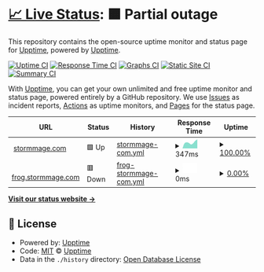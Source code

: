 # [📈 Live Status](https://stormmage.com): <!--live status--> **🟧 Partial outage**

This repository contains the open-source uptime monitor and status page for [Upptime](https://upptime.js.org), powered by [Upptime](https://github.com/upptime/upptime).

[![Uptime CI](https://github.com/tlees/upptime/workflows/Uptime%20CI/badge.svg)](https://github.com/tlees/upptime/actions?query=workflow%3A%22Uptime+CI%22)
[![Response Time CI](https://github.com/tlees/upptime/workflows/Response%20Time%20CI/badge.svg)](https://github.com/tlees/upptime/actions?query=workflow%3A%22Response+Time+CI%22)
[![Graphs CI](https://github.com/tlees/upptime/workflows/Graphs%20CI/badge.svg)](https://github.com/tlees/upptime/actions?query=workflow%3A%22Graphs+CI%22)
[![Static Site CI](https://github.com/tlees/upptime/workflows/Static%20Site%20CI/badge.svg)](https://github.com/tlees/upptime/actions?query=workflow%3A%22Static+Site+CI%22)
[![Summary CI](https://github.com/tlees/upptime/workflows/Summary%20CI/badge.svg)](https://github.com/tlees/upptime/actions?query=workflow%3A%22Summary+CI%22)

With [Upptime](https://upptime.js.org), you can get your own unlimited and free uptime monitor and status page, powered entirely by a GitHub repository. We use [Issues](https://github.com/upptime/upptime/issues) as incident reports, [Actions](https://github.com/tlees/upptime/actions) as uptime monitors, and [Pages](https://stormmage.com) for the status page.

<!--start: status pages-->
<!-- This summary is generated by Upptime (https://github.com/upptime/upptime) -->
<!-- Do not edit this manually, your changes will be overwritten -->
<!-- prettier-ignore -->
| URL | Status | History | Response Time | Uptime |
| --- | ------ | ------- | ------------- | ------ |
| <img alt="" src="https://icons.duckduckgo.com/ip3/stormmage.com.ico" height="13"> [stormmage.com](https://stormmage.com) | 🟩 Up | [stormmage-com.yml](https://github.com/tlees/upptime/commits/HEAD/history/stormmage-com.yml) | <details><summary><img alt="Response time graph" src="./graphs/stormmage-com/response-time-week.png" height="20"> 347ms</summary><br><a href="https://stormmage.com/history/stormmage-com"><img alt="Response time 716" src="https://img.shields.io/endpoint?url=https%3A%2F%2Fraw.githubusercontent.com%2Ftlees%2Fupptime%2FHEAD%2Fapi%2Fstormmage-com%2Fresponse-time.json"></a><br><a href="https://stormmage.com/history/stormmage-com"><img alt="24-hour response time 220" src="https://img.shields.io/endpoint?url=https%3A%2F%2Fraw.githubusercontent.com%2Ftlees%2Fupptime%2FHEAD%2Fapi%2Fstormmage-com%2Fresponse-time-day.json"></a><br><a href="https://stormmage.com/history/stormmage-com"><img alt="7-day response time 347" src="https://img.shields.io/endpoint?url=https%3A%2F%2Fraw.githubusercontent.com%2Ftlees%2Fupptime%2FHEAD%2Fapi%2Fstormmage-com%2Fresponse-time-week.json"></a><br><a href="https://stormmage.com/history/stormmage-com"><img alt="30-day response time 1206" src="https://img.shields.io/endpoint?url=https%3A%2F%2Fraw.githubusercontent.com%2Ftlees%2Fupptime%2FHEAD%2Fapi%2Fstormmage-com%2Fresponse-time-month.json"></a><br><a href="https://stormmage.com/history/stormmage-com"><img alt="1-year response time 716" src="https://img.shields.io/endpoint?url=https%3A%2F%2Fraw.githubusercontent.com%2Ftlees%2Fupptime%2FHEAD%2Fapi%2Fstormmage-com%2Fresponse-time-year.json"></a></details> | <details><summary><a href="https://stormmage.com/history/stormmage-com">100.00%</a></summary><a href="https://stormmage.com/history/stormmage-com"><img alt="All-time uptime 95.35%" src="https://img.shields.io/endpoint?url=https%3A%2F%2Fraw.githubusercontent.com%2Ftlees%2Fupptime%2FHEAD%2Fapi%2Fstormmage-com%2Fuptime.json"></a><br><a href="https://stormmage.com/history/stormmage-com"><img alt="24-hour uptime 100.00%" src="https://img.shields.io/endpoint?url=https%3A%2F%2Fraw.githubusercontent.com%2Ftlees%2Fupptime%2FHEAD%2Fapi%2Fstormmage-com%2Fuptime-day.json"></a><br><a href="https://stormmage.com/history/stormmage-com"><img alt="7-day uptime 100.00%" src="https://img.shields.io/endpoint?url=https%3A%2F%2Fraw.githubusercontent.com%2Ftlees%2Fupptime%2FHEAD%2Fapi%2Fstormmage-com%2Fuptime-week.json"></a><br><a href="https://stormmage.com/history/stormmage-com"><img alt="30-day uptime 99.73%" src="https://img.shields.io/endpoint?url=https%3A%2F%2Fraw.githubusercontent.com%2Ftlees%2Fupptime%2FHEAD%2Fapi%2Fstormmage-com%2Fuptime-month.json"></a><br><a href="https://stormmage.com/history/stormmage-com"><img alt="1-year uptime 95.35%" src="https://img.shields.io/endpoint?url=https%3A%2F%2Fraw.githubusercontent.com%2Ftlees%2Fupptime%2FHEAD%2Fapi%2Fstormmage-com%2Fuptime-year.json"></a></details>
| <img alt="" src="https://icons.duckduckgo.com/ip3/stormmage.com.ico" height="13"> [frog.stormmage.com](http://stormmage.com:8081) | 🟥 Down | [frog-stormmage-com.yml](https://github.com/tlees/upptime/commits/HEAD/history/frog-stormmage-com.yml) | <details><summary><img alt="Response time graph" src="./graphs/frog-stormmage-com/response-time-week.png" height="20"> 0ms</summary><br><a href="https://stormmage.com/history/frog-stormmage-com"><img alt="Response time 145" src="https://img.shields.io/endpoint?url=https%3A%2F%2Fraw.githubusercontent.com%2Ftlees%2Fupptime%2FHEAD%2Fapi%2Ffrog-stormmage-com%2Fresponse-time.json"></a><br><a href="https://stormmage.com/history/frog-stormmage-com"><img alt="24-hour response time 0" src="https://img.shields.io/endpoint?url=https%3A%2F%2Fraw.githubusercontent.com%2Ftlees%2Fupptime%2FHEAD%2Fapi%2Ffrog-stormmage-com%2Fresponse-time-day.json"></a><br><a href="https://stormmage.com/history/frog-stormmage-com"><img alt="7-day response time 0" src="https://img.shields.io/endpoint?url=https%3A%2F%2Fraw.githubusercontent.com%2Ftlees%2Fupptime%2FHEAD%2Fapi%2Ffrog-stormmage-com%2Fresponse-time-week.json"></a><br><a href="https://stormmage.com/history/frog-stormmage-com"><img alt="30-day response time 0" src="https://img.shields.io/endpoint?url=https%3A%2F%2Fraw.githubusercontent.com%2Ftlees%2Fupptime%2FHEAD%2Fapi%2Ffrog-stormmage-com%2Fresponse-time-month.json"></a><br><a href="https://stormmage.com/history/frog-stormmage-com"><img alt="1-year response time 145" src="https://img.shields.io/endpoint?url=https%3A%2F%2Fraw.githubusercontent.com%2Ftlees%2Fupptime%2FHEAD%2Fapi%2Ffrog-stormmage-com%2Fresponse-time-year.json"></a></details> | <details><summary><a href="https://stormmage.com/history/frog-stormmage-com">0.00%</a></summary><a href="https://stormmage.com/history/frog-stormmage-com"><img alt="All-time uptime 11.99%" src="https://img.shields.io/endpoint?url=https%3A%2F%2Fraw.githubusercontent.com%2Ftlees%2Fupptime%2FHEAD%2Fapi%2Ffrog-stormmage-com%2Fuptime.json"></a><br><a href="https://stormmage.com/history/frog-stormmage-com"><img alt="24-hour uptime 0.00%" src="https://img.shields.io/endpoint?url=https%3A%2F%2Fraw.githubusercontent.com%2Ftlees%2Fupptime%2FHEAD%2Fapi%2Ffrog-stormmage-com%2Fuptime-day.json"></a><br><a href="https://stormmage.com/history/frog-stormmage-com"><img alt="7-day uptime 0.00%" src="https://img.shields.io/endpoint?url=https%3A%2F%2Fraw.githubusercontent.com%2Ftlees%2Fupptime%2FHEAD%2Fapi%2Ffrog-stormmage-com%2Fuptime-week.json"></a><br><a href="https://stormmage.com/history/frog-stormmage-com"><img alt="30-day uptime 1.38%" src="https://img.shields.io/endpoint?url=https%3A%2F%2Fraw.githubusercontent.com%2Ftlees%2Fupptime%2FHEAD%2Fapi%2Ffrog-stormmage-com%2Fuptime-month.json"></a><br><a href="https://stormmage.com/history/frog-stormmage-com"><img alt="1-year uptime 11.99%" src="https://img.shields.io/endpoint?url=https%3A%2F%2Fraw.githubusercontent.com%2Ftlees%2Fupptime%2FHEAD%2Fapi%2Ffrog-stormmage-com%2Fuptime-year.json"></a></details>

<!--end: status pages-->

[**Visit our status website →**](https://stormmage.com)

## 📄 License

- Powered by: [Upptime](https://github.com/upptime/upptime)
- Code: [MIT](./LICENSE) © [Upptime](https://upptime.js.org)
- Data in the `./history` directory: [Open Database License](https://opendatacommons.org/licenses/odbl/1-0/)
